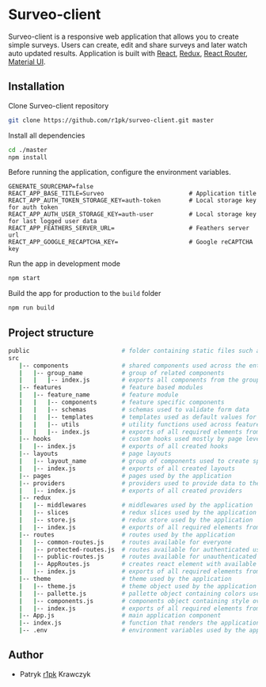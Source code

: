# Surveo-client

Surveo-client is a responsive web application that allows you to create simple surveys. Users can create, edit and share surveys and later watch auto updated results.
Application is built with [React](https://reactjs.org/), [Redux](https://redux.js.org/), [React Router](https://reacttraining.com/react-router/), [Material UI](https://mui.com/).

## Installation

Clone Surveo-client repository

```bash
git clone https://github.com/r1pk/surveo-client.git master
```

Install all dependencies

```bash
cd ./master
npm install
```

Before running the application, configure the environment variables.

```env
GENERATE_SOURCEMAP=false
REACT_APP_BASE_TITLE=Surveo                        # Application title
REACT_APP_AUTH_TOKEN_STORAGE_KEY=auth-token        # Local storage key for auth token
REACT_APP_AUTH_USER_STORAGE_KEY=auth-user          # Local storage key for last logged user data
REACT_APP_FEATHERS_SERVER_URL=                     # Feathers server url
REACT_APP_GOOGLE_RECAPTCHA_KEY=                    # Google reCAPTCHA key
```

Run the app in development mode

```bash
npm start
```

Build the app for production to the `build` folder

```bash
npm run build
```

## Project structure

```bash
public                          # folder containing static files such as index.html
src
   |-- components               # shared components used across the entire application
   |   |-- group_name           # group of related components
   |   |   |-- index.js         # exports all components from the group
   |-- features                 # feature based modules
   |   |-- feature_name         # feature module
   |   |   |-- components       # feature specific components
   |   |   |-- schemas          # schemas used to validate form data
   |   |   |-- templates        # templates used as default values for form fields
   |   |   |-- utils            # utility functions used across feature
   |   |   |-- index.js         # exports of all required elements from specific feature
   |-- hooks                    # custom hooks used mostly by page level components
   |   |-- index.js             # exports of all created hooks
   |-- layouts                  # page layouts
   |   |-- layout_name          # group of components used to create specific layout
   |   |-- index.js             # exports of all created layouts
   |-- pages                    # pages used by the application
   |-- providers                # providers used to provide data to the application
   |   |-- index.js             # exports of all created providers
   |-- redux
   |   |-- middlewares          # middlewares used by the application
   |   |-- slices               # redux slices used by the application
   |   |-- store.js             # redux store used by the application
   |   |-- index.js             # exports of all required elements from redux
   |-- routes                   # routes used by the application
   |   |-- common-routes.js     # routes available for everyone
   |   |-- protected-routes.js  # routes available for authenticated users
   |   |-- public-routes.js     # routes available for unauthenticated users
   |   |-- AppRoutes.js         # creates react element with available routes
   |   |-- index.js             # exports of all required elements from router
   |-- theme                    # theme used by the application
   |   |-- theme.js             # theme object used by the application
   |   |-- pallette.js          # pallette object containing colors used by the application
   |   |-- components.js        # components object containing style overrides for Mui components
   |   |-- index.js             # exports of all required elements from theme
   |-- App.js                   # main application component
   |-- index.js                 # function that renders the application
   |-- .env                     # environment variables used by the application
```

## Author

- Patryk [r1pk](https://github.com/r1pk) Krawczyk
